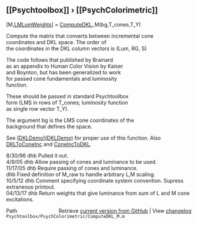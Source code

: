 ## [[Psychtoolbox]] &#8250; [[PsychColorimetric]]

[M,[LMLumWeights](LMLumWeights)] = [ComputeDKL](ComputeDKL)\_M(bg,T\_cones,T\_Y)  
  
Compute the matrix that converts between incremental cone  
coordinates and DKL space.  The order of  
the coordinates in the DKL column vectors is (Lum, RG, S)  
  
The code follows that published by Brainard  
as an appendix to Human Color Vision by Kaiser  
and Boynton, but has been generalized to work  
for passed cone fundamentals and luminosity   
function.  
  
These should be passed in standard Psychtoolbox  
form (LMS in rows of T\_cones; luminosity function  
as single row vector T\_Y).  
  
The argument bg is the LMS cone coordinates of the  
background that defines the space.  
  
See [[DKLDemo](DKLDemo)][(DKLDemo)]((DKLDemo)) for proper use of this function.  Also  
[DKLToConeInc](DKLToConeInc) and [ConeIncToDKL](ConeIncToDKL).  
  
8/30/96   dhb  Pulled it out.  
4/9/05    dhb  Allow passing of cones and luminance to be used.  
11/17/05  dhb  Require passing of cones and luminance.  
          dhb  Fixed definition of M\_raw to handle arbitrary L,M scaling.  
10/5/12   dhb  Comment specifying coordinate system convention.  Supress extraneous printout.  
04/13/17  dhb  Return weights that give luminance from sum of L and M cone excitations.  




<div class="code_header" style="text-align:right;">
  <span style="float:left;">Path&nbsp;&nbsp;</span> <span class="counter">Retrieve <a href=
  "https://raw.github.com/Psychtoolbox-3/Psychtoolbox-3/beta/Psychtoolbox/PsychColorimetric/ComputeDKL_M.m">current version from GitHub</a> | View <a href=
  "https://github.com/Psychtoolbox-3/Psychtoolbox-3/commits/beta/Psychtoolbox/PsychColorimetric/ComputeDKL_M.m">changelog</a></span>
</div>
<div class="code">
  <code>Psychtoolbox/PsychColorimetric/ComputeDKL_M.m</code>
</div>


